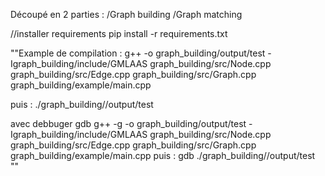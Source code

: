 Découpé en 2 parties :
/Graph building
/Graph matching

//installer requirements
pip install -r requirements.txt


""Example de compilation :
 g++ -o graph_building/output/test -Igraph_building/include/GMLAAS graph_building/src/Node.cpp graph_building/src/Edge.cpp graph_building/src/Graph.cpp graph_building/example/main.cpp
 
 puis :
 ./graph_building//output/test

avec debbuger gdb
 g++ -g -o graph_building/output/test -Igraph_building/include/GMLAAS graph_building/src/Node.cpp graph_building/src/Edge.cpp graph_building/src/Graph.cpp graph_building/example/main.cpp
 puis :
 gdb ./graph_building//output/test
 ""

